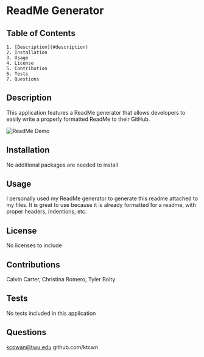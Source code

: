 # ReadMe Generator

## Table of Contents

    1. [Description](#description)
    2. Installation
    3. Usage
    4. License
    5. Contribution
    6. Tests
    7. Questions

## Description

This application features a ReadMe generator that allows developers to easily write a properly formatted ReadMe to their GitHub.

![ReadMe Demo](./readMeGeneratorGif.gif)

## Installation

No additional packages are needed to install

## Usage

I personally used my ReadMe generator to generate this readme attached to my files. It is great to use because it is already formatted for a readme, with proper headers, indentions, etc.

## License

No licenses to include

## Contributions

Calvin Carter, Christina Romero, Tyler Bolty

## Tests

No tests included in this application

## Questions

kcowan@twu.edu
github.com/ktcwn
